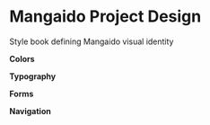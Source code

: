 # Mangaido Project Design
Style book defining Mangaido visual identity

**Colors**

**Typography**

**Forms**

**Navigation**
